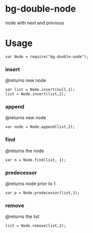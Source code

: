 # bg-double-node
node with next and previous

# Usage
`var Node = require("bg-double-node");`  


### insert
@returns new node

`var list = Node.insert(null,1);`    
`list = Node.insert(list,2);`  

### append 
@returns new node  
  
`var node = Node.append(list,2);`  

### find
@returns the node

`var n = Node.find(list, 1);`  

### predecessor
@returns node prior to 1

`var p = Node.predecessor(list,1);`  

### remove
@returns the list

`list = Node.remove(list,2);`
